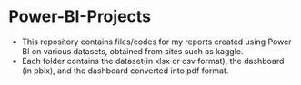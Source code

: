 # Power-BI-Projects

- This repository contains files/codes for my reports created using Power BI on various datasets, obtained from sites such as kaggle.
- Each folder contains the dataset(in xlsx or csv format), the dashboard (in pbix), and the dashboard converted into pdf format.
